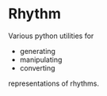 # Rhythm

Various python utilities for 

* generating 
* manipulating
* converting

representations of rhythms. 
